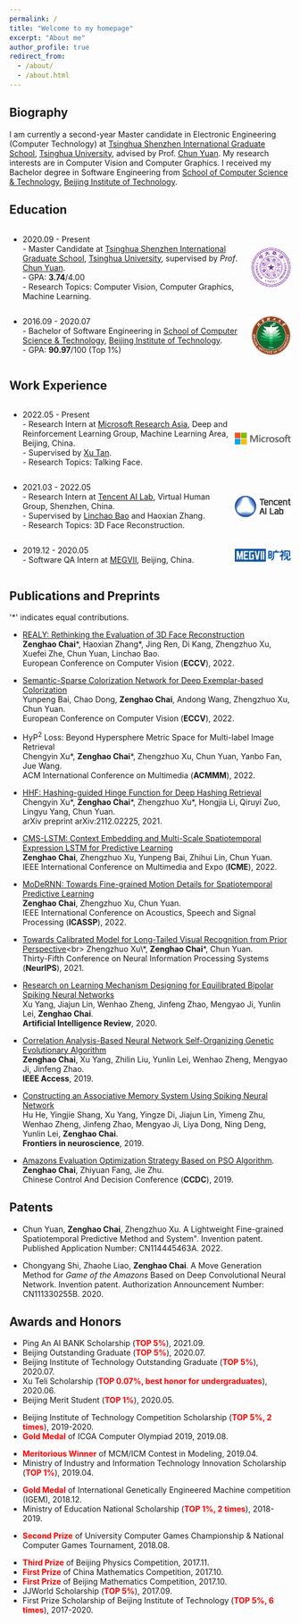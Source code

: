 ```yaml
---
permalink: /
title: "Welcome to my homepage"
excerpt: "About me"
author_profile: true
redirect_from: 
  - /about/
  - /about.html
---
```



<style>
  .flex-between {
    display: flex;
    align-items: center;
    justify-content: space-between;
  }
  .badge {
    width: 70px;
    /* height: 50px; */
  }
  .badge2 {
    width: 100px;
    /* height: 50px; */
  }
</style>


## Biography
I am currently a second-year Master candidate in Electronic Engineering (Computer Technology) at [Tsinghua Shenzhen International Graduate School](https://www.sigs.tsinghua.edu.cn/), [Tsinghua University](https://www.tsinghua.edu.cn/), advised by Prof. [Chun Yuan](https://scholar.google.com/citations?user=fYdxi2sAAAAJ&hl=zh-CN&oi=ao). My research interests are in Computer Vision and Computer Graphics. I received my Bachelor degree in Software Engineering from [School of Computer Science & Technology](https://cs.bit.edu.cn/), [Beijing Institute of Technology](http://www.bit.edu.cn/). 


## Education
<div class="flex-between">
  <ul>
  <li>2020.09 - Present</li>
  - Master Candidate at <a href="https://www.sigs.tsinghua.edu.cn/">Tsinghua Shenzhen International Graduate School</a>, <a href="https://www.tsinghua.edu.cn/">Tsinghua University</a>, supervised by <i>Prof</i>. <a href="https://www.sigs.tsinghua.edu.cn/yc2/main.htm">Chun Yuan</a>.<br>
  - GPA: <b>3.74</b>/4.00<br>
  - Research Topics: Computer Vision, Computer Graphics, Machine Learning.
  </ul>
  <img class="badge" src="../images/tsinghua.png">
</div>


<div class="flex-between">
  <ul>
  <li>2016.09 - 2020.07</li>
  - Bachelor of Software Engineering in <a href="https://cs.bit.edu.cn/">School of Computer Science & Technology</a>, <a href="http://www.bit.edu.cn/">Beijing Institute of Technology</a>. <br>
  - GPA: <b>90.97</b>/100 (Top 1%)
  </ul>
  <img class="badge" src="../images/bit.png">
</div>


## Work Experience
<div class="flex-between">
  <ul>
  <li>2022.05 - Present</li>
  - Research Intern at <a href="https://www.msra.cn/">Microsoft Research Asia</a>, Deep and Reinforcement Learning Group, Machine Learning Area, Beijing, China. <br>
  - Supervised by <a href="https://www.microsoft.com/en-us/research/people/xuta/">Xu Tan</a>.<br>
  - Research Topics: Talking Face.
  </ul>
  <img class="badge2" src="../images/msra.png">
</div>


<div class="flex-between">
  <ul>
  <li>2021.03 - 2022.05</li>
  - Research Intern at <a href="https://ai.tencent.com/ailab/en/index/">Tencent AI Lab</a>, Virtual Human Group, Shenzhen, China. <br>
  - Supervised by <a href="http://linchaobao.github.io/">Linchao Bao</a> and Haoxian Zhang.<br>
  - Research Topics: 3D Face Reconstruction.
  </ul>
  <img class="badge2" src="../images/tencent.png">
</div>

<div class="flex-between">
  <ul>
  <li>2019.12 - 2020.05</li>
  - Software QA Intern at <a href="https://www.megvii.com/">MEGVII</a>, Beijing, China.<br>
  </ul>
  <img class="badge2" src="../images/megvii.png">
</div>




## Publications and Preprints
\'\*\' indicates equal contributions.

* [REALY: Rethinking the Evaluation of 3D Face Reconstruction](https://arxiv.org/abs/2203.09729)<br>
**Zenghao Chai**\*, Haoxian Zhang\*, Jing Ren, Di Kang, Zhengzhuo Xu, Xuefei Zhe, Chun Yuan, Linchao Bao.<br>
European Conference on Computer Vision (**ECCV**), 2022.<br>

* [Semantic-Sparse Colorization Network for Deep Exemplar-based Colorization](https://arxiv.org/abs/2112.01335)<br>
Yunpeng Bai, Chao Dong, **Zenghao Chai**, Andong Wang, Zhengzhuo Xu, Chun Yuan.<br>
European Conference on Computer Vision (**ECCV**), 2022.<br>

* HyP$^2$ Loss: Beyond Hypersphere Metric Space for Multi-label Image Retrieval<br>
Chengyin Xu\*, **Zenghao Chai**\*, Zhengzhuo Xu, Chun Yuan, Yanbo Fan, Jue Wang.<br> ACM International Conference on Multimedia (**ACMMM**), 2022.<br>


* [HHF: Hashing-guided Hinge Function for Deep Hashing Retrieval](https://arxiv.org/abs/2112.02225)<br>
Chengyin Xu\*, **Zenghao Chai**\*, Zhengzhuo Xu\*, Hongjia Li, Qiruyi Zuo, Lingyu Yang, Chun Yuan.<br>
arXiv preprint arXiv:2112.02225, 2021.<br>


* [CMS-LSTM: Context Embedding and Multi-Scale Spatiotemporal Expression LSTM for Predictive Learning](https://arxiv.org/abs/2102.03586)<br>
**Zenghao Chai**, Zhengzhuo Xu, Yunpeng Bai, Zhihui Lin, Chun Yuan.<br>
IEEE International Conference on Multimedia and Expo (**ICME**), 2022.<br>

* [MoDeRNN: Towards Fine-grained Motion Details for Spatiotemporal Predictive Learning](https://arxiv.org/abs/2110.12978)<br>
**Zenghao Chai**, Zhengzhuo Xu, Chun Yuan.<br>
IEEE International Conference on Acoustics, Speech and Signal Processing (**ICASSP**), 2022.<br>

* [Towards Calibrated Model for Long-Tailed Visual Recognition from Prior Perspective](https://openreview.net/forum?id=vqzAfN-BoA_)<br>
Zhengzhuo Xu\*, **Zenghao Chai**\*, Chun Yuan.<br>
Thirty-Fifth Conference on Neural Information Processing Systems (**NeurIPS**), 2021.<br>


* [Research on Learning Mechanism Designing for Equilibrated Bipolar Spiking Neural Networks](https://link.springer.com/article/10.1007/s10462-020-09818-5)<br>
Xu Yang, Jiajun Lin, Wenhao Zheng, Jinfeng Zhao, Mengyao Ji, Yunlin Lei, **Zenghao Chai**.<br>
**Artificial Intelligence Review**, 2020.<br>

* [Correlation Analysis-Based Neural Network Self-Organizing Genetic Evolutionary Algorithm](https://ieeexplore.ieee.org/abstract/document/8843933)<br>
**Zenghao Chai**, Xu Yang, Zhilin Liu, Yunlin Lei, Wenhao Zheng, Mengyao Ji, Jinfeng Zhao.<br>
**IEEE Access**, 2019.<br>

* [Constructing an Associative Memory System Using Spiking Neural Network](https://www.frontiersin.org/articles/10.3389/fnins.2019.00650/full)<br>
Hu He, Yingjie Shang, Xu Yang, Yingze Di, Jiajun Lin, Yimeng Zhu, Wenhao Zheng, Jinfeng Zhao, Mengyao Ji, Liya Dong, Ning Deng, Yunlin Lei, **Zenghao Chai**.<br>
**Frontiers in neuroscience**, 2019.<br>

* [Amazons Evaluation Optimization Strategy Based on PSO Algorithm](https://ieeexplore.ieee.org/abstract/document/8832447).<br>
**Zenghao Chai**, Zhiyuan Fang, Jie Zhu.<br>
Chinese Control And Decision Conference (**CCDC**), 2019.<br>




## Patents
* Chun Yuan, **Zenghao Chai**, Zhengzhuo Xu. A Lightweight Fine-grained Spatiotemporal Predictive Method and System". Invention patent. Published Application Number: CN114445463A. 2022.

* Chongyang Shi, Zhaohe Liao, **Zenghao Chai**. A Move Generation Method for *Game of the Amazons* Based on Deep Convolutional Neural Network. Invention patent. Authorization Announcement Number: CN111330255B. 2020. 



## Awards and Honors
* Ping An AI BANK Scholarship (**<font color='red'>TOP 5%</font>**), 2021.09.
* Beijing Outstanding Graduate (**<font color='red'>TOP 5%</font>**), 2020.07.
* Beijing Institute of Technology Outstanding Graduate (**<font color='red'>TOP 5%</font>**), 2020.07.
* Xu Teli Scholarship (**<font color='red'>TOP 0.07%, best honor for undergraduates</font>**), 2020.06.
* Beijing Merit Student (**<font color='red'>TOP 1%</font>**), 2020.05.
<!-- * Second Prize of Beijing Institute of Technology Competition Scholarship, 2019.09 -->
<!-- * First Prize Scholarship of Beijing Institute of Technology (<font color='red'>TOP 5%</font>), 2020.09 -->
<!-- * First Prize Scholarship of Beijing Institute of Technology (<font color='red'>TOP 5%</font>), 2020.03 -->
<!-- * Ministry of Education National Scholarship (**<font color='red'>TOP 1%</font>**), 2019.10. -->
* Beijing Institute of Technology Competition Scholarship (**<font color='red'>TOP 5%, 2 times</font>**), 2019-2020.
* **<font color='red'>Gold Medal</font>** of ICGA Computer Olympiad 2019, 2019.08.
<!-- * First Prize Scholarship of Beijing Institute of Technology (<font color='red'>TOP 5%</font>), 2019.09 -->
* **<font color='red'>Meritorious Winner</font>** of MCM/ICM Contest in Modeling, 2019.04.
* Ministry of Industry and Information Technology Innovation Scholarship (**<font color='red'>TOP 1%</font>**), 2019.04.
<!-- * First Prize Scholarship of Beijing Institute of Technology (<font color='red'>TOP 5%</font>), 2019.03 -->
* **<font color='red'>Gold Medal</font>** of International Genetically Engineered Machine competition (IGEM), 2018.12.
* Ministry of Education National Scholarship (**<font color='red'>TOP 1%, 2 times</font>**), 2018-2019.
<!-- * First Prize Scholarship of Beijing Institute of Technology (<font color='red'>TOP 5%</font>), 2018.09 -->
* **<font color='red'>Second Prize</font>** of University Computer Games Championship & National Computer Games Tournament, 2018.08.
<!-- * First Prize Scholarship of Beijing Institute of Technology (<font color='red'>TOP 5%</font>), 2018.03 -->
* **<font color='red'>Third Prize</font>** of Beijing Physics Competition, 2017.11.
* **<font color='red'>First Prize</font>** of China Mathematics Competition, 2017.10.
* **<font color='red'>First Prize</font>** of Beijing Mathematics Competition, 2017.10.
* JJWorld Scholarship (**<font color='red'>TOP 5%</font>**), 2017.09.
* First Prize Scholarship of Beijing Institute of Technology (**<font color='red'>TOP 5%, 6 times</font>**), 2017-2020.
<!-- * Second Prize Scholarship of Beijing Institute of Technology (Top 15%), 2017.03 -->

